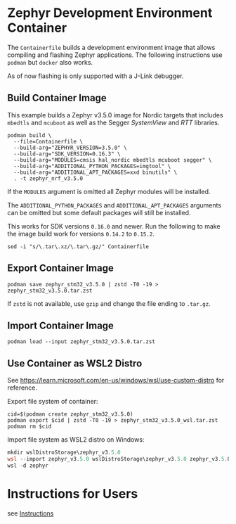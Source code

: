# Zephyr Development Environment Container

The `Containerfile` builds a development environment image that allows compiling
and flashing Zephyr applications. The following instructions use `podman` but
`docker` also works.

As of now flashing is only supported with a J-Link debugger.

## Build Container Image

This example builds a Zephyr v3.5.0 image for Nordic targets that includes
`mbedtls` and `mcuboot` as well as the Segger *SystemView* and *RTT* libraries.

``` shell
podman build \
  --file=Containerfile \
  --build-arg="ZEPHYR_VERSION=3.5.0" \
  --build-arg="SDK_VERSION=0.16.3" \
  --build-arg="MODULES=cmsis hal_nordic mbedtls mcuboot segger" \
  --build-arg="ADDITIONAL_PYTHON_PACKAGES=imgtool" \
  --build-arg="ADDITIONAL_APT_PACKAGES=xxd binutils" \
  . -t zephyr_nrf_v3.5.0
```

If the `MODULES` argument is omitted all Zephyr modules will be installed.

The `ADDITIONAL_PYTHON_PACKAGES` and `ADDITIONAL_APT_PACKAGES` arguments can be
omitted but some default packages will still be installed.

This works for SDK versions `0.16.0` and newer. Run the following to make the
image build work for versions `0.14.2` to `0.15.2`.

``` shell
sed -i "s/\.tar\.xz/\.tar\.gz/" Containerfile
```

## Export Container Image

``` shell
podman save zephyr_stm32_v3.5.0 | zstd -T0 -19 > zephyr_stm32_v3.5.0.tar.zst
```

If `zstd` is not available, use `gzip` and change the file ending to `.tar.gz`.

## Import Container Image

``` shell
podman load --input zephyr_stm32_v3.5.0.tar.zst
```

## Use Container as WSL2 Distro

See https://learn.microsoft.com/en-us/windows/wsl/use-custom-distro for reference.

Export file system of container:

``` shell
cid=$(podman create zephyr_stm32_v3.5.0)
podman export $cid | zstd -T0 -19 > zephyr_stm32_v3.5.0_wsl.tar.zst
podman rm $cid
```

Import file system as WSL2 distro on Windows:

``` powershell
mkdir wslDistroStorage\zephyr_v3.5.0
wsl --import zephyr_v3.5.0 wslDistroStorage\zephyr_v3.5.0 zephyr_v3.5.0_wsl.tar.zst
wsl -d zephyr
```

# Instructions for Users

see [Instructions](./instructions)
